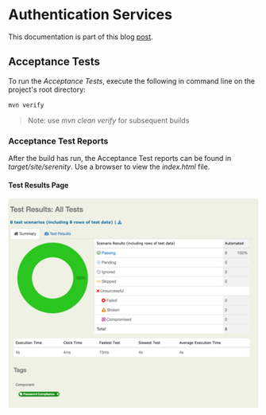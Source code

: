 # Authentication Services
This documentation is part of this blog [post]().

## Acceptance Tests
To run the _Acceptance Tests_, execute the following in command line on the project's root directory:
```bash
mvn verify
```
>Note: use _mvn clean verify_ for subsequent builds
### Acceptance Test Reports
After the build has run, the Acceptance Test reports can be found in _target/site/serenity_. Use a browser to view the _index.html_ file.

#### Test Results Page
![Test Results Page](src/test/resources/images/test-results.png)